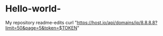 # Hello-world-
My repository
readme-edits
curl "https://host.io/api/domains/ip/8.8.8.8?limit=50&page=5&token=$TOKEN"
